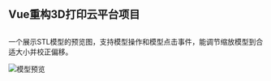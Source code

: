 ## Vue重构3D打印云平台项目

## 
一个展示STL模型的预览图，支持模型操作和模型点击事件，能调节缩放模型到合适大小并校正偏移。

![模型预览](./src/assets/module.gif "模型预览")

